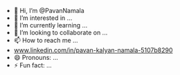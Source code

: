 - 👋 Hi, I’m @PavanNamala
- 👀 I’m interested in ...
- 🌱 I’m currently learning ...
- 💞️ I’m looking to collaborate on ...
- 📫 How to reach me ...
- www.linkedin.com/in/pavan-kalyan-namala-5107b8290
- 😄 Pronouns: ...
- ⚡ Fun fact: ...

<!---
PavanNamala/PavanNamala is a ✨ special ✨ repository because its `README.md` (this file) appears on your GitHub profile.
You can click the Preview link to take a look at your changes.
--->
